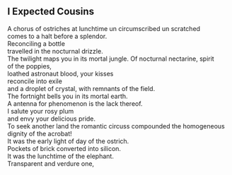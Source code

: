 I Expected Cousins
------------------
A chorus of ostriches at lunchtime un circumscribed un scratched  
comes to a halt before a splendor.  
Reconciling a bottle  
travelled in the nocturnal drizzle.  
The twilight maps you in its mortal jungle. Of nocturnal nectarine, spirit  
of the poppies,  
loathed astronaut blood, your kisses  
reconcile into exile  
and a droplet of crystal, with remnants of the field.  
The fortnight bells you in its mortal earth.  
A antenna for phenomenon is the lack thereof.  
I salute your rosy plum  
and envy your delicious pride.  
To seek another land the romantic circuss compounded the homogeneous dignity of the acrobat!  
It was the early light of day of the ostrich.  
Pockets of brick converted into silicon.  
It was the lunchtime of the elephant.  
Transparent and verdure one,  
